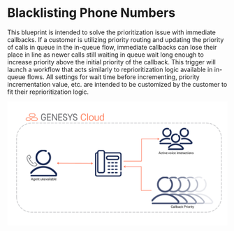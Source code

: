 # Blacklisting Phone Numbers

This blueprint is intended to solve the prioritization issue with immediate callbacks.  If a customer is utilizing priority routing and updating the priority of calls in queue in the in-queue flow, immediate callbacks can lose their place in line as newer calls still waiting in queue wait long enough to increase priority above the initial priority of the callback.  This trigger will launch a workflow that acts similarly to reprioritization logic available in in-queue flows.  All settings for wait time before incrementing, priority incrementation value, etc. are intended to be customized by the customer to fit their reprioritization logic.

![Callback prioritization flow](blueprint/images/flowchart.png "Callback prioritization flow")